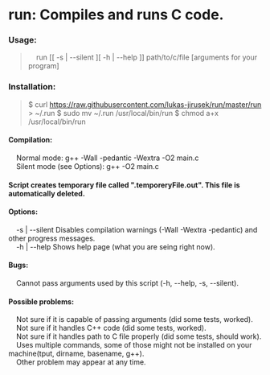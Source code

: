 # run: Compiles and runs C code.
### Usage: 
> &nbsp;&nbsp;&nbsp;&nbsp;run [[ -s | --silent ][ -h | --help ]] path/to/c/file [arguments for your program]   
### Installation:
> $ curl https://raw.githubusercontent.com/lukas-jirusek/run/master/run > ~/.run
> $ sudo mv ~/.run /usr/local/bin/run
> $ chmod a+x /usr/local/bin/run   
#### Compilation:   
&nbsp;&nbsp;&nbsp;&nbsp;Normal mode: g++ -Wall -pedantic -Wextra -O2 main.c   
&nbsp;&nbsp;&nbsp;&nbsp;Silent mode (see Options): g++ -O2 main.c   
    
#### Script creates temporary file called ".temporeryFile.out". This file is automatically deleted.   

#### Options:    
&nbsp;&nbsp;&nbsp;&nbsp;-s | --silent		Disables compilation warnings (-Wall -Wextra -pedantic) and other progress messages.   
&nbsp;&nbsp;&nbsp;&nbsp;-h | --help		Shows help page (what you are seing right now).   
    
#### Bugs:   
&nbsp;&nbsp;&nbsp;&nbsp;Cannot pass arguments used by this script (-h, --help, -s, --silent).   
   
#### Possible problems:   
&nbsp;&nbsp;&nbsp;&nbsp;Not sure if it is capable of passing arguments (did some tests, worked).   
&nbsp;&nbsp;&nbsp;&nbsp;Not sure if it handles C++ code (did some tests, worked).   
&nbsp;&nbsp;&nbsp;&nbsp;Not sure if it handles path to C file properly (did some tests, should work).   
&nbsp;&nbsp;&nbsp;&nbsp;Uses multiple commands, some of those might not be installed on your machine(tput, dirname, basename, g++).   
&nbsp;&nbsp;&nbsp;&nbsp;Other problem may appear at any time.   
